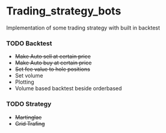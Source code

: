 # Trading_strategy_bots
Implementation of some trading strategy with built in backtest

### TODO Backtest
- <del>Make Auto sell at certain price</del>
- <del>Make Auto buy at certain price</del>
- <del>Set fee value to hole positions</del>
- Set volume 
- Plotting
- Volume based backtest beside orderbased

### TODO Strategy
- <del>Martinglae</del>
- <del>Grid Trafing</del>